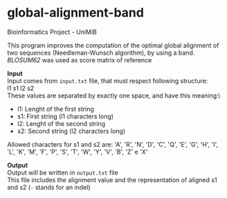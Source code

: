 # global-alignment-band
Bioinformatics Project - UniMiB

This program improves the computation of the optimal global alignment of two sequences (Needleman-Wunsch algorithm), by using a band.\
_BLOSUM62_ was used as score matrix of reference

**Input**\
Input comes from `input.txt` file, that must respect following structure:\
l1 s1 l2 s2\
These values are separated by exactly one space, and have this meaning:\
- l1: Lenght of the first string
- s1: First string (l1 characters long)
- l2: Lenght of the second string
- s2: Second string (l2 characters long)

Allowed characters for s1 and s2 are: 'A', 'R', 'N', 'D', 'C', 'Q', 'E', 'G', 'H', 'I', 'L', 'K', 'M', 'F', 'P', 'S', 'T', 'W', 'Y', 'V', 'B', 'Z' e 'X'

**Output**\
Output will be written in `output.txt` file\
This file includes the alignment value and the representation of aligned s1 and s2 (`-` stands for an indel)
